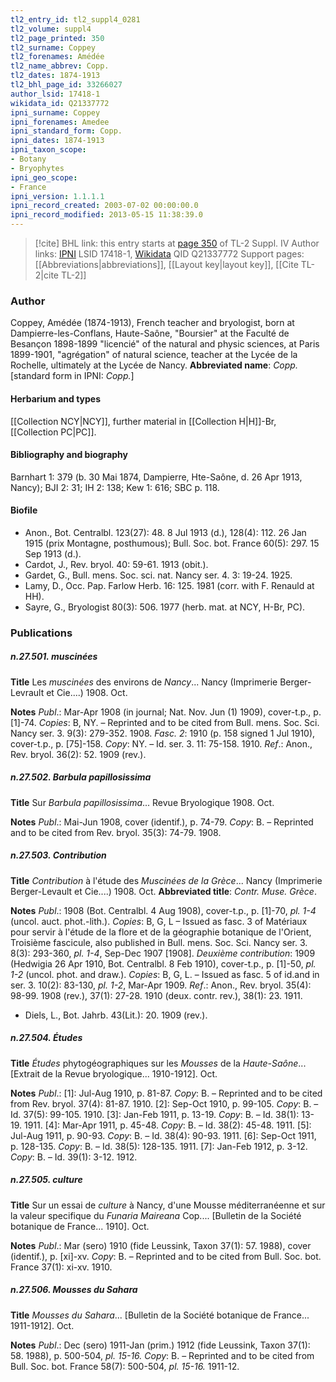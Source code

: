 ```yaml
---
tl2_entry_id: tl2_suppl4_0281
tl2_volume: suppl4
tl2_page_printed: 350
tl2_surname: Coppey
tl2_forenames: Amédée
tl2_name_abbrev: Copp.
tl2_dates: 1874-1913
tl2_bhl_page_id: 33266027
author_lsid: 17418-1
wikidata_id: Q21337772
ipni_surname: Coppey
ipni_forenames: Amedee
ipni_standard_form: Copp.
ipni_dates: 1874-1913
ipni_taxon_scope: 
- Botany
- Bryophytes
ipni_geo_scope: 
- France
ipni_version: 1.1.1.1
ipni_record_created: 2003-07-02 00:00:00.0
ipni_record_modified: 2013-05-15 11:38:39.0
---
```


> [!cite] BHL link: this entry starts at [page 350](https://www.biodiversitylibrary.org/page/33266027) of TL-2 Suppl. IV
> Author links: [IPNI](https://www.ipni.org/a/17418-1) LSID 17418-1, [Wikidata](https://www.wikidata.org/wiki/Q21337772) QID Q21337772
> Support pages: [[Abbreviations|abbreviations]], [[Layout key|layout key]], [[Cite TL-2|cite TL-2]]

### Author

Coppey, Amédée (1874-1913), French teacher and bryologist, born at Dampierre-les-Conflans, Haute-Saône, "Boursier" at the Faculté de Besançon 1898-1899 "licencié" of the natural and physic sciences, at Paris 1899-1901, "agrégation" of natural science, teacher at the Lycée de la Rochelle, ultimately at the Lycée de Nancy. 
**Abbreviated name**: *Copp.* \[standard form in IPNI: *Copp.*\]

#### Herbarium and types

[[Collection NCY|NCY]], further material in [[Collection H|H]]-Br, [[Collection PC|PC]].

#### Bibliography and biography

Barnhart 1: 379 (b. 30 Mai 1874, Dampierre, Hte-Saône, d. 26 Apr 1913, Nancy); BJI 2: 31; IH 2: 138; Kew 1: 616; SBC p. 118.

#### Biofile

- Anon., Bot. Centralbl. 123(27): 48. 8 Jul 1913 (d.), 128(4): 112. 26 Jan 1915 (prix Montagne, posthumous); Bull. Soc. bot. France 60(5): 297. 15 Sep 1913 (d.).
- Cardot, J., Rev. bryol. 40: 59-61. 1913 (obit.).
- Gardet, G., Bull. mens. Soc. sci. nat. Nancy ser. 4. 3: 19-24. 1925.
- Lamy, D., Occ. Pap. Farlow Herb. 16: 125. 1981 (corr. with F. Renauld at HH).
- Sayre, G., Bryologist 80(3): 506. 1977 (herb. mat. at NCY, H-Br, PC).

### Publications

##### n.27.501. muscinées

**Title**
Les *muscinées* des environs de *Nancy*... Nancy (Imprimerie Berger-Levrault et Cie....) 1908. Oct.

**Notes**
*Publ*.: Mar-Apr 1908 (in journal; Nat. Nov. Jun (1) 1909), cover-t.p., p. \[1\]-74. *Copies*: B, NY. – Reprinted and to be cited from Bull. mens. Soc. Sci. Nancy ser. 3. 9(3): 279-352. 1908.
*Fasc. 2*: 1910 (p. 158 signed 1 Jul 1910), cover-t.p., p. \[75\]-158. *Copy*: NY. – Id. ser. 3. 11: 75-158. 1910.
*Ref*.: Anon., Rev. bryol. 36(2): 52. 1909 (rev.).

##### n.27.502. Barbula papillosissima

**Title**
Sur *Barbula papillosissima*... Revue Bryologique 1908. Oct.

**Notes**
*Publ*.: Mai-Jun 1908, cover (identif.), p. 74-79. *Copy*: B. – Reprinted and to be cited from Rev. bryol. 35(3): 74-79. 1908.

##### n.27.503. Contribution

**Title**
*Contribution* à l'étude des *Muscinées de la Grèce*... Nancy (Imprimerie Berger-Levault et Cie....) 1908. Oct.
**Abbreviated title**: *Contr. Muse. Grèce*.

**Notes**
*Publ*.: 1908 (Bot. Centralbl. 4 Aug 1908), cover-t.p., p. \[1\]-70, *pl. 1-4* (uncol. auct. phot.-lith.).
*Copies*: B, G, L – Issued as fasc. 3 of Matériaux pour servir à l'étude de la flore et de la géographie botanique de l'Orient, Troisième fascicule, also published in Bull. mens. Soc. Sci. Nancy ser. 3. 8(3): 293-360, *pl. 1-4*, Sep-Dec 1907 \[1908\].
*Deuxième* *contribution*: 1909 (Hedwigia 26 Apr 1910, Bot. Centralbl. 8 Feb 1910), cover-t.p., p. \[1\]-50, *pl. 1-2* (uncol. phot. and draw.). *Copies*: B, G, L. – Issued as fasc. 5 of id.and in ser. 3. 10(2): 83-130, *pl. 1-2*, Mar-Apr 1909.
*Ref*.: Anon., Rev. bryol. 35(4): 98-99. 1908 (rev.), 37(1): 27-28. 1910 (deux. contr. rev.), 38(1): 23. 1911.
- Diels, L., Bot. Jahrb. 43(Lit.): 20. 1909 (rev.).

##### n.27.504. Études

**Title**
*Études* phytogéographiques sur les *Mousses* de la *Haute-Saône*... \[Extrait de la Revue bryologique... 1910-1912\]. Oct.

**Notes**
*Publ*.: \[1\]: Jul-Aug 1910, p. 81-87. *Copy*: B. – Reprinted and to be cited from Rev. bryol. 37(4): 81-87. 1910.
\[2\]: Sep-Oct 1910, p. 99-105. *Copy*: B. – Id. 37(5): 99-105. 1910.
\[3\]: Jan-Feb 1911, p. 13-19. *Copy*: B. – Id. 38(1): 13-19. 1911.
\[4\]: Mar-Apr 1911, p. 45-48. *Copy*: B. – Id. 38(2): 45-48. 1911.
\[5\]: Jul-Aug 1911, p. 90-93. *Copy*: B. – Id. 38(4): 90-93. 1911.
\[6\]: Sep-Oct 1911, p. 128-135. *Copy*: B. – Id. 38(5): 128-135. 1911.
\[7\]: Jan-Feb 1912, p. 3-12. *Copy*: B. – Id. 39(1): 3-12. 1912.

##### n.27.505. culture

**Title**
Sur un essai de *culture* à Nancy, d'une Mousse méditerranéenne et sur la valeur specifique du *Funaria Maireana* Cop.... \[Bulletin de la Société botanique de France... 1910\]. Oct.

**Notes**
*Publ*.: Mar (sero) 1910 (fide Leussink, Taxon 37(1): 57. 1988), cover (identif.), p. \[xi\]-xv.
*Copy*: B. – Reprinted and to be cited from Bull. Soc. bot. France 37(1): xi-xv. 1910.

##### n.27.506. Mousses du Sahara

**Title**
*Mousses du Sahara*... \[Bulletin de la Société botanique de France... 1911-1912\]. Oct.

**Notes**
*Publ*.: Dec (sero) 1911-Jan (prim.) 1912 (fide Leussink, Taxon 37(1): 58. 1988), p. 500-504, *pl. 15-16. Copy*: B. – Reprinted and to be cited from Bull. Soc. bot. France 58(7): 500-504, *pl. 15-16.* 1911-12.

